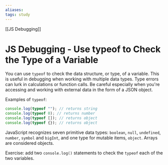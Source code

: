 ```yaml
---
aliases:
tags: study
---
```

[[JS Debugging]]
# JS Debugging - Use typeof to Check the Type of a Variable
You can use `typeof` to check the data structure, or type, of a variable. This is useful in debugging when working with multiple data types.
Type errors can lurk in calculations or function calls. Be careful especially when you're accessing and working with external data in the form of a JSON object.

Examples of `typeof`:

```js
console.log(typeof ""); // returns string
console.log(typeof 0); // returns number
console.log(typeof []); // returns object
console.log(typeof {}); // returns object
```

JavaScript recognizes seven primitive data types: `boolean`, `null`, `undefined`, `number`, `symbol` and `bigInt`, and one type for mutable items, `object`. Arrays are considered objects.

Exercise: add two `console.log()` statements to check the `typeof` each of the two variables.